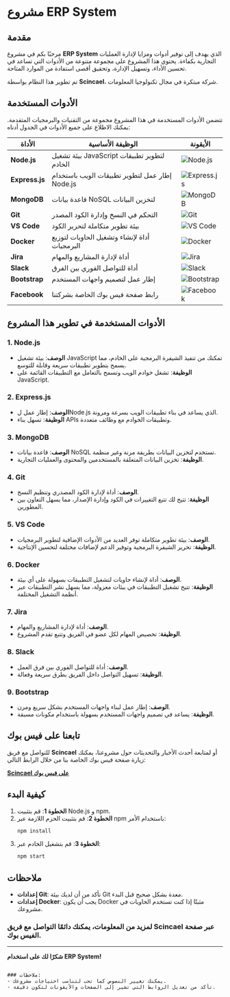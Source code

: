 
# مشروع ERP System

## مقدمة

مرحبًا بكم في مشروع **ERP System** الذي يهدف إلى توفير أدوات ومزايا لإدارة العمليات التجارية بكفاءة. يحتوي هذا المشروع على مجموعة متنوعة من الأدوات التي تساعد في تحسين الأداء، وتسهيل الإدارة، وتحقيق أقصى استفادة من الموارد المتاحة. 

تم تطوير هذا النظام بواسطة **Scincael**، شركة مبتكرة في مجال تكنولوجيا المعلومات.

## الأدوات المستخدمة

تتضمن الأدوات المستخدمة في هذا المشروع مجموعة من التقنيات والبرمجيات المتقدمة. يمكنك الاطلاع على جميع الأدوات في الجدول أدناه:

| الأداة               | الوظيفة الأساسية                                | الأيقونة                             |
|----------------------|-----------------------------------------------|--------------------------------------|
| **Node.js**          | بيئة تشغيل JavaScript لتطوير تطبيقات الخادم    | ![Node.js](https://nodejs.org/favicon.ico) |
| **Express.js**       | إطار عمل لتطوير تطبيقات الويب باستخدام Node.js | ![Express.js](https://expressjs.com/favicon.ico) |
| **MongoDB**          | قاعدة بيانات NoSQL لتخزين البيانات             | ![MongoDB](https://www.mongodb.com/favicon.ico) |
| **Git**              | التحكم في النسخ وإدارة الكود المصدر            | ![Git](https://git-scm.com/favicon.ico) |
| **VS Code**          | بيئة تطوير متكاملة لتحرير الكود                | ![VS Code](https://code.visualstudio.com/favicon.ico) |
| **Docker**           | أداة لإنشاء وتشغيل الحاويات لتوزيع البرمجيات     | ![Docker](https://www.docker.com/favicon.ico) |
| **Jira**             | أداة لإدارة المشاريع والمهام                   | ![Jira](https://www.atlassian.com/favicon.ico) |
| **Slack**            | أداة للتواصل الفوري بين الفرق                  | ![Slack](https://slack.com/favicon.ico) |
| **Bootstrap**        | إطار عمل لتصميم واجهات المستخدم                | ![Bootstrap](https://getbootstrap.com/favicon.ico) |
| **Facebook**         | رابط صفحة فيس بوك الخاصة بشركتنا              | ![Facebook](https://www.facebook.com/favicon.ico) |

## الأدوات المستخدمة في تطوير هذا المشروع

### 1. **Node.js**
   - **الوصف**: بيئة تشغيل JavaScript تمكنك من تنفيذ الشيفرة البرمجية على الخادم، مما يسمح بتطوير تطبيقات سريعة وقابلة للتوسع.
   - **الوظيفة**: تشغل خوادم الويب وتسمح بالتعامل مع التطبيقات القائمة على JavaScript.

### 2. **Express.js**
   - **الوصف**: إطار عمل لNode.js الذي يساعد في بناء تطبيقات الويب بسرعة ومرونة.
   - **الوظيفة**: تسهل بناء APIs وتطبيقات الخوادم مع وظائف متعددة.

### 3. **MongoDB**
   - **الوصف**: قاعدة بيانات NoSQL تستخدم لتخزين البيانات بطريقة مرنة وغير منظمة.
   - **الوظيفة**: تخزين البيانات المتعلقة بالمستخدمين والمحتوى والعمليات التجارية.

### 4. **Git**
   - **الوصف**: أداة لإدارة الكود المصدري وتنظيم النسخ.
   - **الوظيفة**: تتيح لك تتبع التغييرات في الكود وإدارة الإصدار، مما يسهل التعاون بين المطورين.

### 5. **VS Code**
   - **الوصف**: بيئة تطوير متكاملة توفر العديد من الأدوات الإضافية لتطوير البرمجيات.
   - **الوظيفة**: تحرير الشيفرة البرمجية وتوفير الدعم لإضافات مختلفة لتحسين الإنتاجية.

### 6. **Docker**
   - **الوصف**: أداة لإنشاء حاويات لتشغيل التطبيقات بسهولة على أي بيئة.
   - **الوظيفة**: تتيح تشغيل التطبيقات في بيئات معزولة، مما يسهل نشر التطبيقات عبر أنظمة التشغيل المختلفة.

### 7. **Jira**
   - **الوصف**: أداة لإدارة المشاريع والمهام.
   - **الوظيفة**: تخصيص المهام لكل عضو في الفريق وتتبع تقدم المشروع.

### 8. **Slack**
   - **الوصف**: أداة للتواصل الفوري بين فرق العمل.
   - **الوظيفة**: تسهيل التواصل داخل الفريق بطرق سريعة وفعالة.

### 9. **Bootstrap**
   - **الوصف**: إطار عمل لبناء واجهات المستخدم بشكل سريع ومرن.
   - **الوظيفة**: يساعد في تصميم واجهات المستخدم بسهولة باستخدام مكونات مسبقة.

## تابعنا على فيس بوك

للتواصل مع فريق **Scincael** أو لمتابعة أحدث الأخبار والتحديثات حول مشروعنا، يمكنك زيارة صفحة فيس بوك الخاصة بنا من خلال الرابط التالي:

[**Scincael على فيس بوك**](https://www.facebook.com/Scincael)

## كيفية البدء

1. **الخطوة 1**: قم بتثبيت Node.js و npm.
2. **الخطوة 2**: قم بتثبيت الحزم اللازمة عبر npm باستخدام الأمر:
   ```bash
   npm install
   ```
3. **الخطوة 3**: قم بتشغيل الخادم عبر:
   ```bash
   npm start
   ```

## ملاحظات

- **إعدادات Git**: تأكد من أن لديك بيئة Git معدة بشكل صحيح قبل البدء.
- **إعدادات Docker**: يجب أن يكون Docker مثبتًا إذا كنت تستخدم الحاويات في مشروعك.

### لمزيد من المعلومات، يمكنك دائمًا التواصل مع فريق **Scincael** عبر صفحة الفيس بوك.

---

**شكرًا لك على استخدام ERP System!**
```

### ملاحظات:
- يمكنك تغيير النصوص كما تحب لتناسب احتياجات مشروعك.
- تأكد من تعديل الروابط التي تشير إلى الصفحات والأيقونات لتكون دقيقة.
